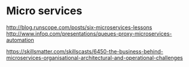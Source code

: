 # Micro services

http://blog.runscope.com/posts/six-microservices-lessons
http://www.infoq.com/presentations/queues-proxy-microservices-automation

https://skillsmatter.com/skillscasts/6450-the-business-behind-microservices-organisational-architectural-and-operational-challenges
